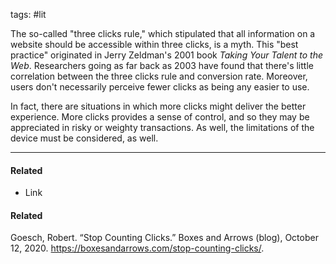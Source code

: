 tags: #lit

The so-called "three clicks rule," which stipulated that all information on a website should be accessible within three clicks, is a myth. This "best practice" originated in Jerry Zeldman's 2001 book *Taking Your Talent to the Web*.  Researchers going as far back as 2003 have found that there's little correlation between the three clicks rule and conversion rate. Moreover, users don't necessarily perceive fewer clicks as being any easier to use. 

In fact, there are situations in which more clicks might deliver the better experience. More clicks provides a sense of control, and so they may be appreciated in risky or weighty transactions. As well, the limitations of the device must be considered, as well. 

---
#### Related
- Link

#### Related
Goesch, Robert. “Stop Counting Clicks.” Boxes and Arrows (blog), October 12, 2020. https://boxesandarrows.com/stop-counting-clicks/.
